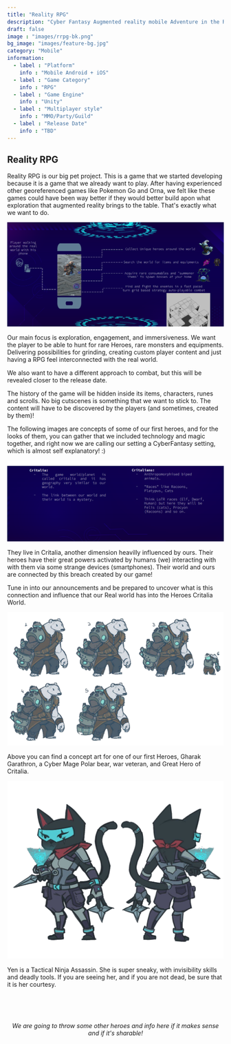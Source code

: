 ```yaml
---
title: "Reality RPG"
description: "Cyber Fantasy Augmented reality mobile Adventure in the Real World."
draft: false
image : "images/rrpg-bk.png"
bg_image: "images/feature-bg.jpg"
category: "Mobile"
information:
  - label : "Platform"
    info : "Mobile Android + iOS"
  - label : "Game Category"
    info : "RPG"
  - label : "Game Engine"
    info : "Unity"
  - label : "Multiplayer style"
    info : "MMO/Party/Guild"
  - label : "Release Date"
    info : "TBD"
---
```


## Reality RPG

Reality RPG is our big pet project. This is a game that we started developing because it is a game that we already want to play. After having experienced other georeferenced games like Pokemon Go and Orna, we felt like these games could have been way better if they would better build apon what exploration that augmented reality brings to the table. That's exactly what we want to do.

![Example image](/images/game-idea.png)

Our main focus is exploration, engagement, and immersiveness. We want the player to be able to hunt for rare Heroes, rare monsters and equipments. Delivering possibilities for grinding, creating custom player content and just having a RPG feel interconnected with the real world.

We also want to have a different approach to combat, but this will be revealed closer to the release date.

The history of the game will be hidden inside its items, characters, runes and scrolls. No big cutscenes is something that we want to stick to. The content will have to be discovered by the players (and sometimes, created by them)! 

The following images are concepts of some of our first heroes, and for the looks of them, you can gather that we included technology and magic together, and right now we are calling our setting a CyberFantasy setting, which is almost self explanatory! :)

![](/images/critalia1.png)

They live in Critalia, another dimension heavilly influenced by ours. Their heroes have their great powers activated by humans (we) interacting with with them via some strange devices (smartphones). Their world and ours are connected by this breach created by our game!


Tune in into our announcements and be prepared to uncover what is this connection and influence that our Real world has into the Heroes Critalia World.


![Example image](/images/bear2d.png)

Above you can find a concept art for one of our first Heroes, Gharak Garathron, a Cyber Mage Polar bear, war veteran, and Great Hero of Critalia.

![Example image](/images/cat2d.png)

Yen is a Tactical Ninja Assassin. She is super sneaky, with invisibility skills and deadly tools. If you are seeing her, and if you are not dead, be sure that it is her courtesy.

<br>
<br>
<br>
<p style="text-align: center;"><em>We are going to throw some other heroes and info here if it makes sense and if it's sharable!</em></p>